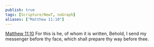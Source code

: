 ```yaml
---
publish: true
tags: [Scripture/NewT, noGraph]
aliases: ["Matthew 11:10"]
---
```

[Matthew 11:10](https://churchofjesuschrist.org/study/scriptures/nt/matt/11?lang=eng&id=p10#p10) For this is he, of whom it is written, Behold, I send my messenger before thy face, which shall prepare thy way before thee.
